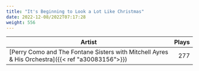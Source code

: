 ```yaml
---
title: "It's Beginning to Look a Lot Like Christmas"
date: 2022-12-08/2022T07:17:28
weight: 556
---
```




 Artist | Plays 
----- | -----:
[Perry Como and The Fontane Sisters with Mitchell Ayres & His Orchestra]({{< ref "a30083156">}}) | 277

